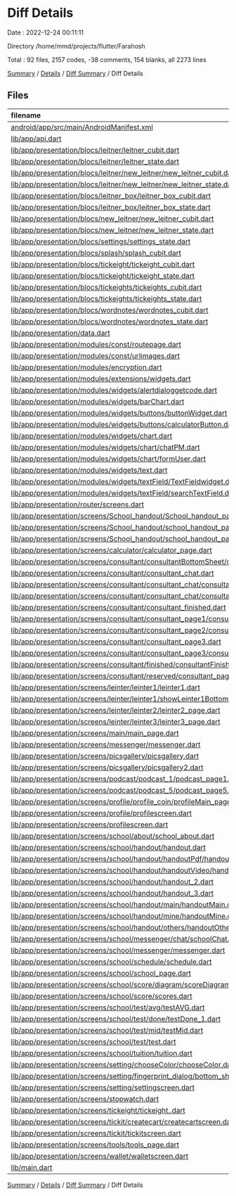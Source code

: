 # Diff Details

Date : 2022-12-24 00:11:11

Directory /home/mmd/projects/flutter/Farahosh

Total : 92 files,  2157 codes, -38 comments, 154 blanks, all 2273 lines

[Summary](results.md) / [Details](details.md) / [Diff Summary](diff.md) / Diff Details

## Files
| filename | language | code | comment | blank | total |
| :--- | :--- | ---: | ---: | ---: | ---: |
| [android/app/src/main/AndroidManifest.xml](/android/app/src/main/AndroidManifest.xml) | XML | -1 | 0 | -1 | -2 |
| [lib/app/api.dart](/lib/app/api.dart) | Dart | 29 | 0 | 8 | 37 |
| [lib/app/presentation/blocs/leitner/leitner_cubit.dart](/lib/app/presentation/blocs/leitner/leitner_cubit.dart) | Dart | 52 | 0 | 12 | 64 |
| [lib/app/presentation/blocs/leitner/leitner_state.dart](/lib/app/presentation/blocs/leitner/leitner_state.dart) | Dart | 17 | 0 | 7 | 24 |
| [lib/app/presentation/blocs/leitner/new_leitner/new_leitner_cubit.dart](/lib/app/presentation/blocs/leitner/new_leitner/new_leitner_cubit.dart) | Dart | 23 | 0 | 5 | 28 |
| [lib/app/presentation/blocs/leitner/new_leitner/new_leitner_state.dart](/lib/app/presentation/blocs/leitner/new_leitner/new_leitner_state.dart) | Dart | 5 | 0 | 4 | 9 |
| [lib/app/presentation/blocs/leitner_box/leitner_box_cubit.dart](/lib/app/presentation/blocs/leitner_box/leitner_box_cubit.dart) | Dart | 35 | 0 | 8 | 43 |
| [lib/app/presentation/blocs/leitner_box/leitner_box_state.dart](/lib/app/presentation/blocs/leitner_box/leitner_box_state.dart) | Dart | 10 | 0 | 6 | 16 |
| [lib/app/presentation/blocs/new_leitner/new_leitner_cubit.dart](/lib/app/presentation/blocs/new_leitner/new_leitner_cubit.dart) | Dart | 23 | 0 | 5 | 28 |
| [lib/app/presentation/blocs/new_leitner/new_leitner_state.dart](/lib/app/presentation/blocs/new_leitner/new_leitner_state.dart) | Dart | 5 | 0 | 4 | 9 |
| [lib/app/presentation/blocs/settings/settings_state.dart](/lib/app/presentation/blocs/settings/settings_state.dart) | Dart | 1 | 0 | 1 | 2 |
| [lib/app/presentation/blocs/splash/splash_cubit.dart](/lib/app/presentation/blocs/splash/splash_cubit.dart) | Dart | -1 | 0 | 0 | -1 |
| [lib/app/presentation/blocs/tickeight/tickeight_cubit.dart](/lib/app/presentation/blocs/tickeight/tickeight_cubit.dart) | Dart | 53 | 0 | 13 | 66 |
| [lib/app/presentation/blocs/tickeight/tickeight_state.dart](/lib/app/presentation/blocs/tickeight/tickeight_state.dart) | Dart | 17 | 0 | 7 | 24 |
| [lib/app/presentation/blocs/tickeights/tickeights_cubit.dart](/lib/app/presentation/blocs/tickeights/tickeights_cubit.dart) | Dart | 35 | 0 | 9 | 44 |
| [lib/app/presentation/blocs/tickeights/tickeights_state.dart](/lib/app/presentation/blocs/tickeights/tickeights_state.dart) | Dart | 10 | 0 | 6 | 16 |
| [lib/app/presentation/blocs/wordnotes/wordnotes_cubit.dart](/lib/app/presentation/blocs/wordnotes/wordnotes_cubit.dart) | Dart | 30 | 0 | 7 | 37 |
| [lib/app/presentation/blocs/wordnotes/wordnotes_state.dart](/lib/app/presentation/blocs/wordnotes/wordnotes_state.dart) | Dart | 10 | 0 | 5 | 15 |
| [lib/app/presentation/data.dart](/lib/app/presentation/data.dart) | Dart | -50 | -13 | -4 | -67 |
| [lib/app/presentation/modules/const/routepage.dart](/lib/app/presentation/modules/const/routepage.dart) | Dart | 9 | 6 | 6 | 21 |
| [lib/app/presentation/modules/const/urlimages.dart](/lib/app/presentation/modules/const/urlimages.dart) | Dart | 15 | 0 | 0 | 15 |
| [lib/app/presentation/modules/encryption.dart](/lib/app/presentation/modules/encryption.dart) | Dart | 1 | 0 | 0 | 1 |
| [lib/app/presentation/modules/extensions/widgets.dart](/lib/app/presentation/modules/extensions/widgets.dart) | Dart | 3 | 0 | 0 | 3 |
| [lib/app/presentation/modules/widgets/alertdialoggetcode.dart](/lib/app/presentation/modules/widgets/alertdialoggetcode.dart) | Dart | 26 | 0 | -1 | 25 |
| [lib/app/presentation/modules/widgets/barChart.dart](/lib/app/presentation/modules/widgets/barChart.dart) | Dart | 50 | 0 | 2 | 52 |
| [lib/app/presentation/modules/widgets/buttons/buttonWidget.dart](/lib/app/presentation/modules/widgets/buttons/buttonWidget.dart) | Dart | 15 | 0 | -1 | 14 |
| [lib/app/presentation/modules/widgets/buttons/calculatorButton.dart](/lib/app/presentation/modules/widgets/buttons/calculatorButton.dart) | Dart | 2 | 0 | 0 | 2 |
| [lib/app/presentation/modules/widgets/chart.dart](/lib/app/presentation/modules/widgets/chart.dart) | Dart | -25 | -24 | -4 | -53 |
| [lib/app/presentation/modules/widgets/chart/chatPM.dart](/lib/app/presentation/modules/widgets/chart/chatPM.dart) | Dart | 62 | 0 | 7 | 69 |
| [lib/app/presentation/modules/widgets/chart/formUser.dart](/lib/app/presentation/modules/widgets/chart/formUser.dart) | Dart | 115 | 2 | 5 | 122 |
| [lib/app/presentation/modules/widgets/text.dart](/lib/app/presentation/modules/widgets/text.dart) | Dart | -11 | 0 | -1 | -12 |
| [lib/app/presentation/modules/widgets/textField/TextFieldwidget.dart](/lib/app/presentation/modules/widgets/textField/TextFieldwidget.dart) | Dart | 5 | 0 | 1 | 6 |
| [lib/app/presentation/modules/widgets/textField/searchTextField.dart](/lib/app/presentation/modules/widgets/textField/searchTextField.dart) | Dart | 1 | 0 | 0 | 1 |
| [lib/app/presentation/router/screens.dart](/lib/app/presentation/router/screens.dart) | Dart | 8 | 16 | 9 | 33 |
| [lib/app/presentation/screens/School_handout/School_handout_page1.dart](/lib/app/presentation/screens/School_handout/School_handout_page1.dart) | Dart | -94 | -1 | -3 | -98 |
| [lib/app/presentation/screens/School_handout/school_handout_page2.dart](/lib/app/presentation/screens/School_handout/school_handout_page2.dart) | Dart | -25 | -1 | -3 | -29 |
| [lib/app/presentation/screens/School_handout/school_handout_page3.dart](/lib/app/presentation/screens/School_handout/school_handout_page3.dart) | Dart | -46 | 0 | -3 | -49 |
| [lib/app/presentation/screens/calculator/calculator_page.dart](/lib/app/presentation/screens/calculator/calculator_page.dart) | Dart | 8 | 0 | 0 | 8 |
| [lib/app/presentation/screens/consultant/consultantBottomSheet/consultant.dart](/lib/app/presentation/screens/consultant/consultantBottomSheet/consultant.dart) | Dart | 128 | 1 | 2 | 131 |
| [lib/app/presentation/screens/consultant/consultant_chat.dart](/lib/app/presentation/screens/consultant/consultant_chat.dart) | Dart | -68 | -2 | -4 | -74 |
| [lib/app/presentation/screens/consultant/consultant_chat/consultant_HistoryChat.dart](/lib/app/presentation/screens/consultant/consultant_chat/consultant_HistoryChat.dart) | Dart | 44 | 0 | 2 | 46 |
| [lib/app/presentation/screens/consultant/consultant_chat/consultant_chat.dart](/lib/app/presentation/screens/consultant/consultant_chat/consultant_chat.dart) | Dart | 69 | 0 | 5 | 74 |
| [lib/app/presentation/screens/consultant/consultant_finished.dart](/lib/app/presentation/screens/consultant/consultant_finished.dart) | Dart | -189 | -1 | -5 | -195 |
| [lib/app/presentation/screens/consultant/consultant_page1/consultant_page1.dart](/lib/app/presentation/screens/consultant/consultant_page1/consultant_page1.dart) | Dart | -1 | 0 | 0 | -1 |
| [lib/app/presentation/screens/consultant/consultant_page2/consultant_page2.dart](/lib/app/presentation/screens/consultant/consultant_page2/consultant_page2.dart) | Dart | -1 | 0 | 0 | -1 |
| [lib/app/presentation/screens/consultant/consultant_page3.dart](/lib/app/presentation/screens/consultant/consultant_page3.dart) | Dart | -246 | -7 | -6 | -259 |
| [lib/app/presentation/screens/consultant/consultant_page3/consultant_page3.dart](/lib/app/presentation/screens/consultant/consultant_page3/consultant_page3.dart) | Dart | 441 | 3 | 16 | 460 |
| [lib/app/presentation/screens/consultant/finished/consultantFinishedPage.dart](/lib/app/presentation/screens/consultant/finished/consultantFinishedPage.dart) | Dart | 7 | 0 | 0 | 7 |
| [lib/app/presentation/screens/consultant/reserved/consultant_page4.dart](/lib/app/presentation/screens/consultant/reserved/consultant_page4.dart) | Dart | 6 | 0 | 0 | 6 |
| [lib/app/presentation/screens/leinter/leinter1/leinter1.dart](/lib/app/presentation/screens/leinter/leinter1/leinter1.dart) | Dart | 14 | -5 | -2 | 7 |
| [lib/app/presentation/screens/leinter/leinter1/showLeinter1BottomSheet.dart](/lib/app/presentation/screens/leinter/leinter1/showLeinter1BottomSheet.dart) | Dart | 29 | 0 | 1 | 30 |
| [lib/app/presentation/screens/leinter/leinter2/leinter2_page.dart](/lib/app/presentation/screens/leinter/leinter2/leinter2_page.dart) | Dart | 16 | 0 | -1 | 15 |
| [lib/app/presentation/screens/leinter/leinter3/leinter3_page.dart](/lib/app/presentation/screens/leinter/leinter3/leinter3_page.dart) | Dart | 30 | 0 | -4 | 26 |
| [lib/app/presentation/screens/main/main_page.dart](/lib/app/presentation/screens/main/main_page.dart) | Dart | 23 | 0 | 1 | 24 |
| [lib/app/presentation/screens/messenger/messenger.dart](/lib/app/presentation/screens/messenger/messenger.dart) | Dart | -139 | -9 | -4 | -152 |
| [lib/app/presentation/screens/picsgallery/picsgallery.dart](/lib/app/presentation/screens/picsgallery/picsgallery.dart) | Dart | 8 | -3 | -1 | 4 |
| [lib/app/presentation/screens/picsgallery/picsgallery2.dart](/lib/app/presentation/screens/picsgallery/picsgallery2.dart) | Dart | -17 | -2 | -5 | -24 |
| [lib/app/presentation/screens/podcast/podcast_1/podcast_page1.dart](/lib/app/presentation/screens/podcast/podcast_1/podcast_page1.dart) | Dart | 4 | 0 | 1 | 5 |
| [lib/app/presentation/screens/podcast/podcast_5/podcast_page5.dart](/lib/app/presentation/screens/podcast/podcast_5/podcast_page5.dart) | Dart | -32 | 0 | 0 | -32 |
| [lib/app/presentation/screens/profile/profile_coin/profileMain_page/profileMain_page.dart](/lib/app/presentation/screens/profile/profile_coin/profileMain_page/profileMain_page.dart) | Dart | -2 | 0 | 0 | -2 |
| [lib/app/presentation/screens/profile/profilescreen.dart](/lib/app/presentation/screens/profile/profilescreen.dart) | Dart | 121 | 3 | 3 | 127 |
| [lib/app/presentation/screens/profilescreen.dart](/lib/app/presentation/screens/profilescreen.dart) | Dart | -121 | -4 | -3 | -128 |
| [lib/app/presentation/screens/school/about/school_about.dart](/lib/app/presentation/screens/school/about/school_about.dart) | Dart | 39 | 0 | 0 | 39 |
| [lib/app/presentation/screens/school/handout/handout.dart](/lib/app/presentation/screens/school/handout/handout.dart) | Dart | -130 | -1 | -5 | -136 |
| [lib/app/presentation/screens/school/handout/handoutPdf/handoutPdf.dart](/lib/app/presentation/screens/school/handout/handoutPdf/handoutPdf.dart) | Dart | 90 | 1 | 6 | 97 |
| [lib/app/presentation/screens/school/handout/handoutVideo/handoutVideo.dart](/lib/app/presentation/screens/school/handout/handoutVideo/handoutVideo.dart) | Dart | 91 | 1 | 3 | 95 |
| [lib/app/presentation/screens/school/handout/handout_2.dart](/lib/app/presentation/screens/school/handout/handout_2.dart) | Dart | -91 | -1 | -3 | -95 |
| [lib/app/presentation/screens/school/handout/handout_3.dart](/lib/app/presentation/screens/school/handout/handout_3.dart) | Dart | -90 | -1 | -6 | -97 |
| [lib/app/presentation/screens/school/handout/main/handoutMain.dart](/lib/app/presentation/screens/school/handout/main/handoutMain.dart) | Dart | 80 | 1 | 9 | 90 |
| [lib/app/presentation/screens/school/handout/mine/handoutMine.dart](/lib/app/presentation/screens/school/handout/mine/handoutMine.dart) | Dart | 146 | 1 | 5 | 152 |
| [lib/app/presentation/screens/school/handout/others/handoutOthers.dart](/lib/app/presentation/screens/school/handout/others/handoutOthers.dart) | Dart | 104 | 1 | 5 | 110 |
| [lib/app/presentation/screens/school/messenger/chat/schoolChat.dart](/lib/app/presentation/screens/school/messenger/chat/schoolChat.dart) | Dart | 98 | 0 | 4 | 102 |
| [lib/app/presentation/screens/school/messenger/messenger.dart](/lib/app/presentation/screens/school/messenger/messenger.dart) | Dart | 65 | 0 | 3 | 68 |
| [lib/app/presentation/screens/school/schedule/schedule.dart](/lib/app/presentation/screens/school/schedule/schedule.dart) | Dart | 529 | 2 | 11 | 542 |
| [lib/app/presentation/screens/school/school_page.dart](/lib/app/presentation/screens/school/school_page.dart) | Dart | 21 | 0 | 0 | 21 |
| [lib/app/presentation/screens/school/score/diagram/scoreDiagram.dart](/lib/app/presentation/screens/school/score/diagram/scoreDiagram.dart) | Dart | 53 | 0 | 2 | 55 |
| [lib/app/presentation/screens/school/score/scores.dart](/lib/app/presentation/screens/school/score/scores.dart) | Dart | -30 | -1 | 0 | -31 |
| [lib/app/presentation/screens/school/test/avg/testAVG.dart](/lib/app/presentation/screens/school/test/avg/testAVG.dart) | Dart | 78 | 0 | 2 | 80 |
| [lib/app/presentation/screens/school/test/done/testDone_1.dart](/lib/app/presentation/screens/school/test/done/testDone_1.dart) | Dart | 14 | 0 | 0 | 14 |
| [lib/app/presentation/screens/school/test/mid/testMid.dart](/lib/app/presentation/screens/school/test/mid/testMid.dart) | Dart | 78 | 0 | 2 | 80 |
| [lib/app/presentation/screens/school/test/test.dart](/lib/app/presentation/screens/school/test/test.dart) | Dart | 0 | 0 | 1 | 1 |
| [lib/app/presentation/screens/school/tuition/tuition.dart](/lib/app/presentation/screens/school/tuition/tuition.dart) | Dart | 345 | 8 | 14 | 367 |
| [lib/app/presentation/screens/setting/chooseColor/chooseColor.dart](/lib/app/presentation/screens/setting/chooseColor/chooseColor.dart) | Dart | 227 | 0 | 6 | 233 |
| [lib/app/presentation/screens/setting/fingerprint_dialog/bottom_sheet.dart](/lib/app/presentation/screens/setting/fingerprint_dialog/bottom_sheet.dart) | Dart | -1 | 0 | 0 | -1 |
| [lib/app/presentation/screens/setting/settingscreen.dart](/lib/app/presentation/screens/setting/settingscreen.dart) | Dart | 31 | 0 | 0 | 31 |
| [lib/app/presentation/screens/stopwatch.dart](/lib/app/presentation/screens/stopwatch.dart) | Dart | -209 | -3 | -11 | -223 |
| [lib/app/presentation/screens/tickeight/tickeight..dart](/lib/app/presentation/screens/tickeight/tickeight..dart) | Dart | 12 | 0 | -3 | 9 |
| [lib/app/presentation/screens/tickit/createcart/createcartscreen.dart](/lib/app/presentation/screens/tickit/createcart/createcartscreen.dart) | Dart | 21 | 0 | -1 | 20 |
| [lib/app/presentation/screens/tickit/tickitscreen.dart](/lib/app/presentation/screens/tickit/tickitscreen.dart) | Dart | 20 | -4 | -3 | 13 |
| [lib/app/presentation/screens/tools/tools_page.dart](/lib/app/presentation/screens/tools/tools_page.dart) | Dart | -1 | 0 | 0 | -1 |
| [lib/app/presentation/screens/wallet/walletscreen.dart](/lib/app/presentation/screens/wallet/walletscreen.dart) | Dart | -1 | 0 | 0 | -1 |
| [lib/main.dart](/lib/main.dart) | Dart | 22 | -1 | 1 | 22 |

[Summary](results.md) / [Details](details.md) / [Diff Summary](diff.md) / Diff Details
